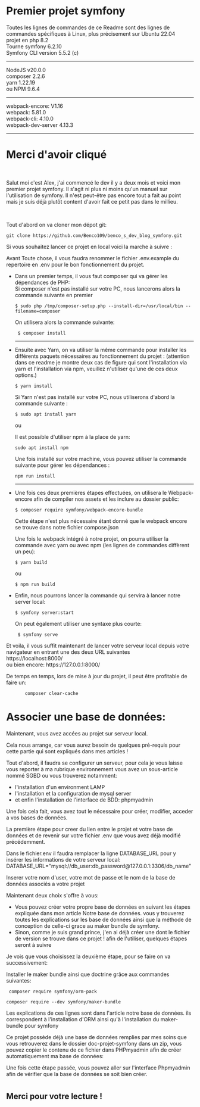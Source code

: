 # Premier projet symfony


Toutes les lignes de commandes de ce Readme sont des lignes de commandes spécifiques à Linux, plus
précisement sur Ubuntu 22.04 <br>
projet en php 8.2 <br>
Tourne symfony 6.2.10 <br>
Symfony CLI version 5.5.2 (c)

<hr>

NodeJS v20.0.0 <br>
composer 2.2.6 <br>
yarn 1.22.19 <br>
ou NPM 9.6.4

<hr>

webpack-encore: V1.16 <br>
webpack: 5.81.0 <br>
webpack-cli: 4.10.0 <br>
webpack-dev-server 4.13.3 <br>

<hr>

# <h1>Merci d'avoir cliqué</h1>

<br>

<p> Salut moi c'est Alex, j'ai commencé le dev il y a deux mois et voici mon premier projet symfony. Il s'agit ni plus ni moins qu'un manuel sur l'utilisation de symfony.
Il n'est peut-être pas encore tout a fait au point mais je suis déjà plutôt content d'avoir fait ce petit pas dans le millieu. <p>

<br>
<p>Tout d'abord on va cloner mon dépot git:</p>

    git clone https://github.com/Benco109/benco_s_dev_blog_symfony.git

<p>Si vous souhaitez lancer ce projet en local voici la marche à suivre :<p>

Avant Toute chose, il vous faudra renommer le fichier .env.example du repertoire en .env pour le bon fonctionnement du projet.

<ul>
  <li>  Dans un premier temps, il vous faut composer qui va gérer les dépendances de PHP: <br>
    Si composer n'est pas installé sur votre PC, nous lancerons alors la commande suivante en premier <br>

    $ sudo php /tmp/composer-setup.php --install-dir=/usr/local/bin --filename=composer 

  <p> On utilisera alors la commande suivante: </p> 
    
     $ composer install

<hr>  

  <li>  Ensuite avec Yarn, on va utiliser la même commande pour installer les différents paquets nécessaires au fonctionnement du projet : (attention dans ce readme
je montre deux cas de figure qui sont l'installation via yarn et l'installation via npm, veuillez n'utiliser qu'une de ces deux options.)<br>

    $ yarn install

Si Yarn n'est pas installé sur votre PC, nous utiliserons d'abord la commande suivante :

    $ sudo apt install yarn

ou

Il est possible d'utiliser npm à la place de yarn:

    sudo apt install npm

Une fois installé sur votre machine, vous pouvez utiliser la commande suivante pour gérer les dépendances :

    npm run install

<hr>

  <li>  Une fois ces deux premières étapes effectuées, on utilisera le Webpack-encore afin de compiler nos assets et les inclure au dossier public: <br>

    $ composer require symfony/webpack-encore-bundle

<p>Cette étape n'est plus nécessaire étant donné que le webpack encore se trouve dans notre fichier compose.json</p>

  Une fois le webpack intégré à notre projet, on pourra utiliser la commande avec yarn ou avec npm (les lignes de commandes diffèrent un peu): <br>

    $ yarn build
ou

    $ npm run build


  </li>
  <li>  Enfin, nous pourrons lancer la commande qui servira à lancer notre server local: <br>

    $ symfony server:start
  On peut également utiliser une syntaxe plus courte:

     $ symfony serve
</ul>


<p> Et voila, il vous suffit maintenant de lancer votre serveur local depuis votre navigateur en entrant une des deux URL suivantes <br>
  https://localhost:8000/ <br>
  ou bien encore: https://127.0.0.1:8000/ </p>

<p>De temps en temps, lors de mise à jour du projet, il peut être profitable de faire un:

           composer clear-cache    

</p>

# <h1>Associer une base de données:</h1>

<p>Maintenant, vous avez accées au projet sur serveur local.</p>
<p>Cela nous arrange, car vous aurez besoin de quelques pré-requis pour cette partie qui sont 
expliqués dans mes articles !</p>

<p>Tout d'abord, il faudra se configurer un serveur, pour cela je vous laisse vous reporter à ma rubrique environnement
vous avez un sous-article nommé SGBD ou vous trouverez notamment:</p>

<ul>
<li>l'installation d'un environment LAMP</li>
<li>l'installation et la configuration de mysql server</li>
<li>et enfin l'installation de l'interface de BDD: phpmyadmin</li>
</ul>

<p>Une fois cela fait, vous avez tout le nécessaire pour créer, modifier, acceder a vos bases de données.</p>

<p>La première étape pour creer du lien entre le projet et votre base de données et de revenir sur votre fichier .env
que vous avez déjà modifié précédemment.</p>

<p>Dans le fichier.env il faudra remplacer la ligne DATABASE_URL pour y insérer les informations de votre serveur local:
DATABASE_URL="mysql://db_user:db_password@127.0.0.1:3306/db_name"</p>

<p>Inserer votre nom d'user, votre mot de passe et le nom de la base de données associés a votre projet</p>

<p>Maintenant deux choix s'offre à vous:</p>

<ul>
    <li>Vous pouvez créer votre propre base de données en suivant les étapes expliquée dans mon article Notre base de données.
    vous y trouverez toutes les explications sur les base de données ainsi que la méthode de conception de celle-ci grace au maker bundle de symfony.</li>
    <li>Sinon, comme je suis grand prince, j'en ai déjà créer une dont le fichier de version se trouve dans ce projet ! afin de l'utiliser, quelques étapes seront à suivre</li>
</ul>

<p>Je vois que vous choisissez la deuxième étape, pour se faire on va successivement:</p>

Installer le maker bundle ainsi que doctrine grâce aux commandes suivantes:

     composer require symfony/orm-pack 

    composer require --dev symfony/maker-bundle

<p>Les explications de ces lignes sont dans l'article notre base de données. ils correspondent à l'installation d'ORM
ainsi qu'à l'installation du maker-bundle pour symfony</p>

<p>Ce projet possède déjà une base de données remplies par mes soins que vous retrouverez dans le dossier doc-projet-symfony dans un zip,
vous pouvez copier le contenu de ce fichier dans PHPmyadmin afin de créer automatiquement ma base de données:</p>


<p>Une fois cette étape passée, vous pouvez aller sur l'interface Phpmyadmin afin de vérifier que la base de données se soit bien créer.</p>

# <h2>Merci pour votre lecture !</h2>